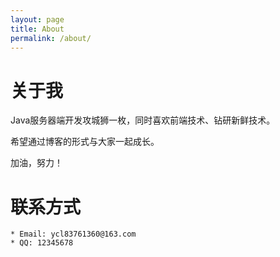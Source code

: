```yaml
---
layout: page
title: About
permalink: /about/
---
```



# 关于我
Java服务器端开发攻城狮一枚，同时喜欢前端技术、钻研新鲜技术。

希望通过博客的形式与大家一起成长。

加油，努力！

# 联系方式

	* Email: ycl83761360@163.com
	* QQ: 12345678
